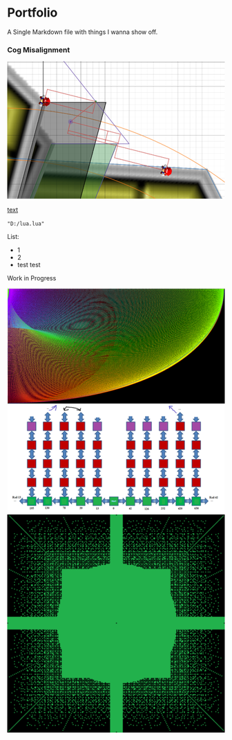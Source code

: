 # Portfolio
A Single Markdown file with things I wanna show off.

### Cog Misalignment
<img src="cogmisa.png?raw=true" width="640px">

[text](http://link)

`"D:/lua.lua"`

List:
- 1
- 2
- test test

Work in Progress

<img src="arctan straining.png?raw=true" width="640px">
<img src="pendulumAmplitudes.png?raw=true" width="640px">
<img src="angle grid of max speeds v2.png?raw=true" width="640px">
